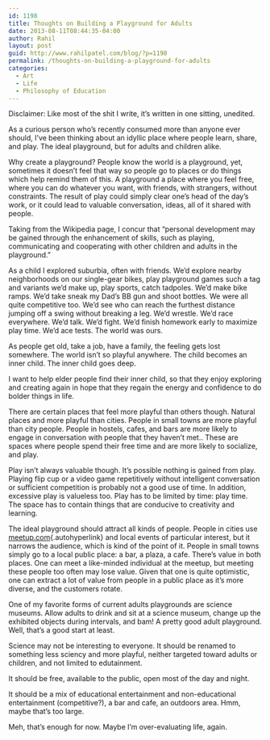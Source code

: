 ```yaml
---
id: 1198
title: Thoughts on Building a Playground for Adults
date: 2013-08-11T08:44:35-04:00
author: Rahil
layout: post
guid: http://www.rahilpatel.com/blog/?p=1198
permalink: /thoughts-on-building-a-playground-for-adults
categories:
  - Art
  - Life
  - Philosophy of Education
---
```

Disclaimer: Like most of the shit I write, it&#8217;s written in one sitting, unedited.

As a curious person who&#8217;s recently consumed more than anyone ever should, I&#8217;ve been thinking about an idyllic place where people learn, share, and play. The ideal playground, but for adults and children alike.

Why create a playground? People know the world is a playground, yet, sometimes it doesn&#8217;t feel that way so people go to places or do things which help remind them of this. A playground a place where you feel free, where you can do whatever you want, with friends, with strangers, without constraints. The result of play could simply clear one&#8217;s head of the day&#8217;s work, or it could lead to valuable conversation, ideas, all of it shared with people.

Taking from the Wikipedia page, I concur that &#8220;personal development may be gained through the enhancement of skills, such as playing, communicating and cooperating with other children and adults in the playground.&#8221;

As a child I explored suburbia, often with friends. We&#8217;d explore nearby neighborhoods on our single-gear bikes, play playground games such a tag and variants we&#8217;d make up, play sports, catch tadpoles. We&#8217;d make bike ramps. We&#8217;d take sneak my Dad&#8217;s BB gun and shoot bottles. We were all quite competitive too. We&#8217;d see who can reach the furthest distance jumping off a swing without breaking a leg. We&#8217;d wrestle. We&#8217;d race everywhere. We&#8217;d talk. We&#8217;d fight. We&#8217;d finish homework early to maximize play time. We&#8217;d ace tests. The world was ours.

As people get old, take a job, have a family, the feeling gets lost somewhere. The world isn&#8217;t so playful anywhere. The child becomes an inner child. The inner child goes deep.

I want to help elder people find their inner child, so that they enjoy exploring and creating again in hope that they regain the energy and confidence to do bolder things in life.

There are certain places that feel more playful than others though. Natural places and more playful than cities. People in small towns are more playful than city people. People in hostels, cafes, and bars are more likely to engage in conversation with people that they haven&#8217;t met.. These are spaces where people spend their free time and are more likely to socialize, and play.

Play isn&#8217;t always valuable though. It&#8217;s possible nothing is gained from play. Playing flip cup or a video game repetitively without intelligent conversation or sufficient competition is probably not a good use of time. In addition, excessive play is valueless too. Play has to be limited by time: play time. The space has to contain things that are conducive to creativity and learning.

The ideal playground should attract all kinds of people. People in cities use [meetup.com](http://meetup.com){.autohyperlink} and local events of particular interest, but it narrows the audience, which is kind of the point of it. People in small towns simply go to a local public place: a bar, a plaza, a cafe. There&#8217;s value in both places. One can meet a like-minded individual at the meetup, but meeting these people too often may lose value. Given that one is quite optimistic, one can extract a lot of value from people in a public place as it&#8217;s more diverse, and the customers rotate.

One of my favorite forms of current adults playgrounds are science museums. Allow adults to drink and sit at a science museum, change up the exhibited objects during intervals, and bam! A pretty good adult playground. Well, that&#8217;s a good start at least.

Science may not be interesting to everyone. It should be renamed to something less sciency and more playful, neither targeted toward adults or children, and not limited to edutainment.

It should be free, available to the public, open most of the day and night.

It should be a mix of educational entertainment and non-educational entertainment (competitive?), a bar and cafe, an outdoors area. Hmm, maybe that&#8217;s too large.

Meh, that&#8217;s enough for now. Maybe I&#8217;m over-evaluating life, again.